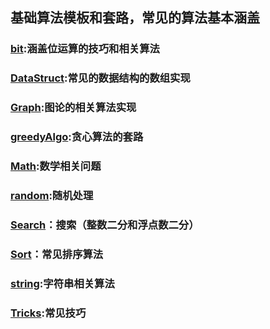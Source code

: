 ## 基础算法模板和套路，常见的算法基本涵盖

### [bit](Bit/):涵盖位运算的技巧和相关算法


### [DataStruct](/Datastruct/):常见的数据结构的数组实现

### [Graph](/Graph/):图论的相关算法实现

### [greedyAlgo](/greedyAlgorithm/):贪心算法的套路

### [Math](/Math/):数学相关问题

### [random](/Random/):随机处理

### [Search](/Search/)：搜索（整数二分和浮点数二分）

### [Sort](/Sort/)：常见排序算法

### [string](/String/):字符串相关算法

### [Tricks](/Tricks/):常见技巧








